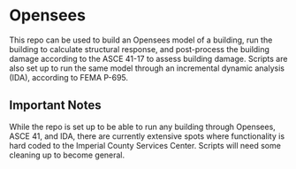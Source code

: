 # Opensees
This repo can be used to build an Opensees model of a building, run the building to calculate structural response, and post-process the building damage according to the ASCE 41-17 to assess building damage. Scripts are also set up to run the same model through an incremental dynamic analysis (IDA), according to FEMA P-695.

## Important Notes
While the repo is set up to be able to run any building through Opensees, ASCE 41, and IDA, there are currently extensive spots where functionality is hard coded to the Imperial County Services Center. Scripts will need some cleaning up to become general.




